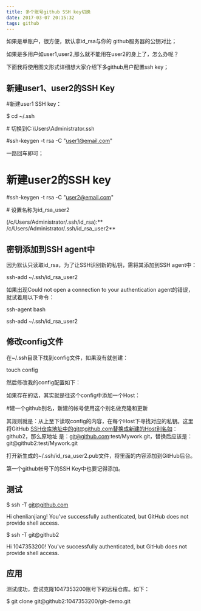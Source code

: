 ```yaml
---
title: 多个账号github SSH key切换
date: 2017-03-07 20:15:32
tags: github
---
```


如果是单账户，很方便，默认拿id_rsa与你的 github服务器的公钥对比；

如果是多用户如user1,user2,那么就不能用在user2的身上了，怎么办呢？

下面我将使用图文形式详细想大家介绍下多github用户配置ssh key；

## **新建user1、user2的SSH Key**

\#新建user1 SSH key：

$ cd ~/.ssh     

\# 切换到C:\Users\Administrator\.ssh

\#ssh-keygen -t rsa -C "user1@email.com" 

一路回车即可；

 # 新建user2的SSH key

\#ssh-keygen -t rsa -C "user2@email.com"

\# 设置名称为id_rsa_user2

(/c/Users/Administrator/.ssh/id_rsa):** /c/Users/Administrator/.ssh/id_rsa_user2**



## **密钥添加到SSH agent中**

因为默认只读取id_rsa，为了让SSH识别新的私钥，需将其添加到SSH agent中：

ssh-add ~/.ssh/id_rsa_user2

如果出现Could not open a connection to your authentication agent的错误，就试着用以下命令：

ssh-agent bash 

ssh-add ~/.ssh/id_rsa_user2

## **修改config文件**

 在~/.ssh目录下找到config文件，如果没有就创建：

touch config     

然后修改我的config配置如下：

如果存在的话，其实就是往这个config中添加一个Host：

\#建一个github别名，新建的帐号使用这个别名做克隆和更新

其规则就是：从上至下读取config的内容，在每个Host下寻找对应的私钥。这里将GitHub SSH仓库地址中的git@github.com替换成新建的Host别名如：github2，那么原地址 是：git@github.com:test/Mywork.git，替换后应该是：git@github2:test/Mywork.git

打开新生成的~/.ssh/id_rsa_user2.pub文件，将里面的内容添加到GitHub后台。

第一个github帐号下的SSH Key中也要记得添加。



## **测试**

$ ssh -T git@github.com

Hi chenlianjiang! You've successfully authenticated, but GitHub does not provide shell access.

 $ ssh -T git@github2 

Hi 1047353200! You've successfully authenticated, but GitHub does not provide shell access.



## **应用**

测试成功，尝试克隆1047353200账号下的远程仓库。如下：

$ git clone git@github2:1047353200/git-demo.git